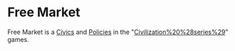 # Free Market

Free Market is a [Civics](civic) and [Policies](policy) in the "[Civilization%20%28series%29](Civilization)" games.
